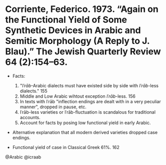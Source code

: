 # Corriente, Federico. 1973. “Again on the Functional Yield of Some Synthetic Devices in Arabic and Semitic Morphology (A Reply to J. Blau).” The Jewish Quarterly Review 64 (2):154–63.

- Facts:
    1. "*Iʿrāb*-Arabic dialects must have existed side by side with *Iʿrāb*-less dialects." 155
    2. Middle and Low Arabic wihtout exception *Iʿrāb*-less. 156
    3. In texts with Iʿrāb "inflection endings are dealt with in a very peculiar manner", dropped in pause, etc.
    4. Iʿrāb-less varieties or Iʿrāb-fluctuation is scandalous for traditional accounts.
    5. Account for facts by posing low functional yield in early Arabic.  

- Alternative explanation that all modern derived varieties dropped case endings. 

- Functional yield of case in Classical Greek 61%. 162

@Arabic
@icraab
